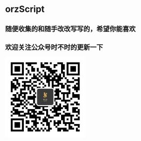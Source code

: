 # orzScript
## 随便收集的和随手改改写写的，希望你能喜欢
## 欢迎关注公众号时不时的更新一下
![alt 公众号](https://raw.githubusercontent.com/suzhaoyong/orzScript/main/images/mpwxqrcode.jpeg)
